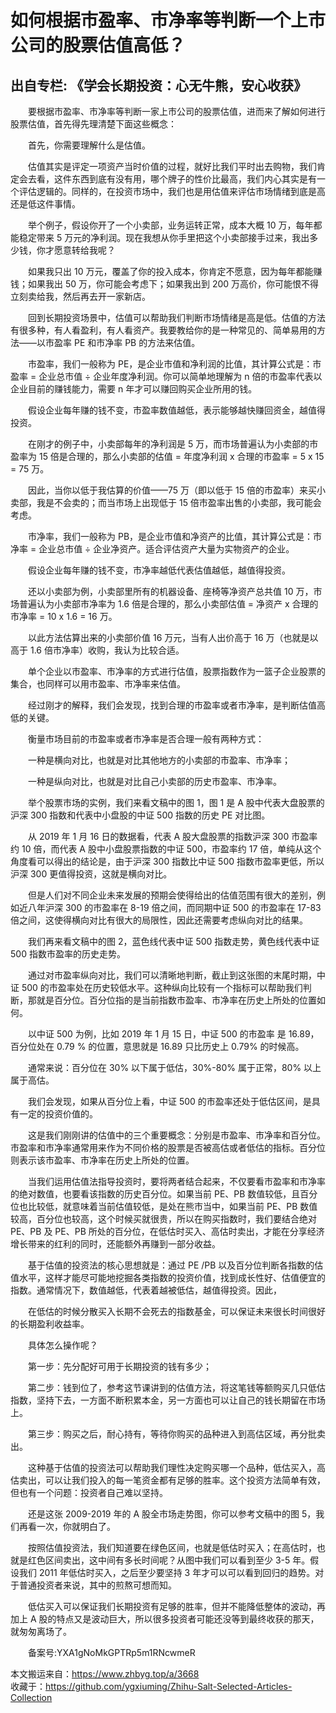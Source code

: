 # 如何根据市盈率、市净率等判断一个上市公司的股票估值高低？  
## 出自专栏: 《学会长期投资：心无牛熊，安心收获》  
&emsp;&emsp;要根据市盈率、市净率等判断一家上市公司的股票估值，进而来了解如何进行股票估值，首先得先理清楚下面这些概念：  
  
&emsp;&emsp;首先，你需要理解什么是估值。  
  
&emsp;&emsp;估值其实是评定一项资产当时价值的过程，就好比我们平时出去购物，我们肯定会去看，这件东西到底有没有用，哪个牌子的性价比最高，我们内心其实是有一个评估逻辑的。同样的，在投资市场中，我们也是用估值来评估市场情绪到底是高还是低这件事情。  
  
&emsp;&emsp;举个例子，假设你开了一个小卖部，业务运转正常，成本大概 10 万，每年都能稳定带来 5 万元的净利润。现在我想从你手里把这个小卖部接手过来，我出多少钱，你才愿意转给我呢？  
  
&emsp;&emsp;如果我只出 10 万元，覆盖了你的投入成本，你肯定不愿意，因为每年都能赚钱；如果我出 50 万，你可能会考虑下；如果我出到 200 万高价，你可能恨不得立刻卖给我，然后再去开一家新店。  
  
&emsp;&emsp;回到长期投资场景中，估值可以帮助我们判断市场情绪是高是低。估值的方法有很多种，有人看盈利，有人看资产。我要教给你的是一种常见的、简单易用的方法——以市盈率 PE 和市净率 PB 的方法来估值。  
  
&emsp;&emsp;市盈率，我们一般称为 PE，是企业市值和净利润的比值，其计算公式是：市盈率 = 企业总市值 ÷ 企业年度净利润。你可以简单地理解为 n 倍的市盈率代表以企业目前的赚钱能力，需要 n 年才可以赚回购买企业所用的钱。  
  
&emsp;&emsp;假设企业每年赚的钱不变，市盈率数值越低，表示能够越快赚回资金，越值得投资。  
  
&emsp;&emsp;在刚才的例子中，小卖部每年的净利润是 5 万，而市场普遍认为小卖部的市盈率为 15 倍是合理的，那么小卖部的估值 = 年度净利润 x 合理的市盈率 = 5 x 15 = 75 万。  
  
&emsp;&emsp;因此，当你以低于我估算的价值——75 万（即以低于 15 倍的市盈率）来买小卖部，我是不会卖的；而当市场上出现低于 15 倍市盈率出售的小卖部，我可能会考虑。  
  
&emsp;&emsp;市净率，我们一般称为 PB，是企业市值和净资产的比值，其计算公式是：市净率 = 企业总市值 ÷ 企业净资产。适合评估资产大量为实物资产的企业。  
  
&emsp;&emsp;假设企业每年赚的钱不变，市净率越低代表估值越低，越值得投资。  
  
&emsp;&emsp;还以小卖部为例，小卖部里所有的机器设备、座椅等净资产总共值 10 万，市场普遍认为小卖部市净率为 1.6 倍是合理的，那么小卖部估值 = 净资产 x 合理的市净率 = 10 x 1.6 = 16 万。  
  
&emsp;&emsp;以此方法估算出来的小卖部价值 16 万元，当有人出价高于 16 万（也就是以高于 1.6 倍市净率）收购，我认为比较合适。  
  
&emsp;&emsp;单个企业以市盈率、市净率的方式进行估值，股票指数作为一篮子企业股票的集合，也同样可以用市盈率、市净率来估值。  
  
&emsp;&emsp;经过刚才的解释，我们会发现，找到合理的市盈率或者市净率，是判断估值高低的关键。  
  
&emsp;&emsp;衡量市场目前的市盈率或者市净率是否合理一般有两种方式：  
  
&emsp;&emsp;一种是横向对比，也就是对比其他地方的小卖部的市盈率、市净率；  
  
&emsp;&emsp;一种是纵向对比，也就是对比自己小卖部的历史市盈率、市净率。  
  
&emsp;&emsp;举个股票市场的实例，我们来看文稿中的图 1，图 1 是 A 股中代表大盘股票的沪深 300 指数和代表中小盘股的中证 500 指数的历史 PE 对比图。  
  
&emsp;&emsp;从 2019 年 1 月 16 日的数据看，代表 A 股大盘股票的指数沪深 300 市盈率约 10 倍，而代表 A 股中小盘股票指数的中证 500，市盈率约 17 倍，单纯从这个角度看可以得出的结论是，由于沪深 300 指数比中证 500 指数市盈率更低，所以沪深 300 更值得投资，这就是横向对比。  
  
&emsp;&emsp;但是人们对不同企业未来发展的预期会使得给出的估值范围有很大的差别，例如近八年沪深 300 的市盈率在 8-19 倍之间，而同期中证 500 的市盈率在 17-83 倍之间，这使得横向对比有很大的局限性，因此还需要考虑纵向对比的结果。  
  
&emsp;&emsp;我们再来看文稿中的图 2，蓝色线代表中证 500 指数走势，黄色线代表中证 500 指数市盈率的历史走势。  
  
&emsp;&emsp;通过对市盈率纵向对比，我们可以清晰地判断，截止到这张图的末尾时期，中证 500 的市盈率处在历史较低水平。这种纵向比较有一个指标可以帮助我们判断，那就是百分位。百分位指的是当前指数市盈率、市净率在历史上所处的位置如何。  
  
&emsp;&emsp;以中证 500 为例，比如 2019 年 1 月 15 日，中证 500 的市盈率 是 16.89，百分位处在 0.79 % 的位置，意思就是 16.89 只比历史上 0.79% 的时候高。  
  
&emsp;&emsp;通常来说：百分位在 30% 以下属于低估，30%-80% 属于正常，80% 以上属于高估。  
  
&emsp;&emsp;我们会发现，如果从百分位上看，中证 500 的市盈率还处于低估区间，是具有一定的投资价值的。  
  
&emsp;&emsp;这是我们刚刚讲的估值中的三个重要概念：分别是市盈率、市净率和百分位。市盈率和市净率通常用来作为不同价格的股票是否被高估或者低估的指标。百分位则表示该市盈率、市净率在历史上所处的位置。  
  
&emsp;&emsp;当我们运用估值法指导投资时，要将两者结合起来，不仅要看市盈率和市净率的绝对数值，也要看该指数的历史百分位。如果当前 PE、PB 数值较低，且百分位也比较低，就意味着当前估值较低，是处在熊市当中，如果当前 PE、PB 数值较高，百分位也较高，这个时候买就很贵，所以在购买指数时，我们要结合绝对 PE、PB 及 PE、PB 所处的百分位，在低估时买入、高估时卖出，才能在分享经济增长带来的红利的同时，还能额外再赚到一部分收益。  
  
&emsp;&emsp;基于估值的投资法的核心思想就是：通过 PE /PB 以及百分位判断各指数的估值水平，这样才能尽可能地挖掘各类指数的投资价值，找到成长性好、估值便宜的指数。通常情况下，数值越低，代表着越被低估，越值得投资。因此，  
  
&emsp;&emsp;在低估的时候分散买入长期不会死去的指数基金，可以保证未来很长时间很好的长期盈利收益率。  
  
&emsp;&emsp;具体怎么操作呢？  
  
&emsp;&emsp;第一步：先分配好可用于长期投资的钱有多少；  
  
&emsp;&emsp;第二步：钱到位了，参考这节课讲到的估值方法，将这笔钱等额购买几只低估指数，坚持下去，一方面不断积累本金，另一方面也可以让自己的钱长期留在市场上。  
  
&emsp;&emsp;第三步：购买之后，耐心持有，等待你购买的品种进入到高估区域，再分批卖出。  
  
&emsp;&emsp;这种基于估值的投资法可以帮助我们理性决定购买哪一个品种，低估买入，高估卖出，可以让我们投入的每一笔资金都有足够的胜率。这个投资方法简单有效，但也有一个问题：投资者自己难以坚持。  
  
&emsp;&emsp;还是这张 2009-2019 年的 A 股全市场走势图，你可以参考文稿中的图 5，我们再看一次，你就明白了。  
  
&emsp;&emsp;按照估值投资法，我们知道要在绿色区间，也就是低估时买入；在高估时，也就是红色区间卖出，这中间有多长时间呢？从图中我们可以看到至少 3-5 年。假设我们 2011 年低估时买入，之后至少要坚持 3 年才可以可以看到回归的趋势。对于普通投资者来说，其中的煎熬可想而知。  
  
&emsp;&emsp;低估买入可以保证我们长期投资有足够的胜率，但并不能降低整体的波动，再加上 A 股的特点又是波动巨大，所以很多投资者可能还没等到最终收获的那天，就匆匆离场了。  
  
&emsp;&emsp;备案号:YXA1gNoMkGPTRp5m1RNcwmeR  
  
本文搬运来自：https://www.zhbyg.top/a/3668  
 收藏于：https://github.com/ygxiuming/Zhihu-Salt-Selected-Articles-Collection